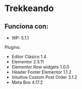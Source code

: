 # Trekkeando

## Funciona con:
- WP: 5.1.1

Plugins:
- Editor Clásico 1.4
- Elementor 2.5.11
- Elementor Row widgets 1.0.0
- Header Footer Elementor 1.1.2
- Intuitive Custom Post Order 3.1.2
- Meta Box 4.17.2

